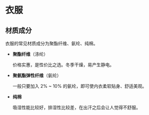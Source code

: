 # 衣服

## 材质成分

衣服的常见材质成分为聚酯纤维、氨纶、纯棉。

- **聚酯纤维**（涤纶）

  价格实惠，是性价比之选。冬季干燥，易产生静电。

- **聚氨酯弹性纤维**（氨纶）

  一般只要加入 2% ~ 10% 的氨纶，即可使内衣柔软贴身、舒适美观。
  
- **纯棉**

  吸湿性能比较好，排湿性比较差，在出汗之后会让人觉得不舒服。

